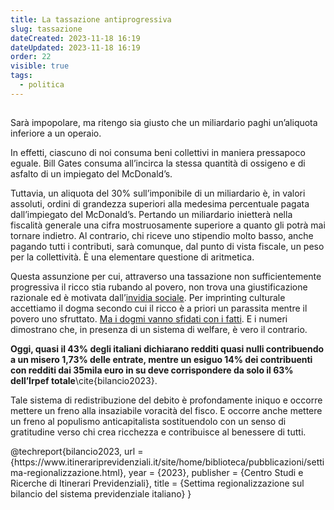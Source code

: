 ```yaml
---
title: La tassazione antiprogressiva
slug: tassazione
dateCreated: 2023-11-18 16:19
dateUpdated: 2023-11-18 16:19
order: 22
visible: true
tags:
  - politica
---
```


##

<span class="newthought">Sarà impopolare</span>, ma ritengo sia giusto che un miliardario paghi un’aliquota inferiore a un operaio.

In effetti, ciascuno di noi consuma beni collettivi in maniera pressapoco eguale. Bill Gates consuma all’incirca la stessa quantità di ossigeno e di asfalto di un impiegato del McDonald’s.

Tuttavia, un aliquota del 30% sull’imponibile di un miliardario è, in valori assoluti, ordini di grandezza superiori alla medesima percentuale pagata dall’impiegato del McDonald’s. Pertando un miliardario inietterà nella fiscalità generale una cifra mostruosamente superiore a quanto gli potrà mai tornare indietro. Al contrario, chi riceve uno stipendio molto basso, anche pagando tutti i contributi, sarà comunque, dal punto di vista fiscale, un peso per la collettività. È una elementare questione di aritmetica.

Questa assunzione per cui, attraverso una tassazione non sufficientemente progressiva il ricco stia rubando al povero, non trova una giustificazione razionale ed è motivata dall’[invidia sociale](/notes/gratitudine/). Per imprinting culturale accettiamo il dogma secondo cui il ricco è a priori un parassita mentre il povero uno sfruttato. [Ma i dogmi vanno sfidati con i fatti](/notes/numeri/). E i numeri dimostrano che, in presenza di un sistema di welfare, è vero il contrario.

**Oggi, quasi il 43% degli italiani dichiarano redditi quasi nulli contribuendo a un misero 1,73% delle entrate, mentre un esiguo 14% dei contribuenti con redditi dai 35mila euro in su deve  corrispondere da solo il 63% dell’Irpef totale**\cite{bilancio2023}.

Tale sistema di redistribuzione del debito è profondamente iniquo e occorre mettere un freno alla insaziabile voracità del fisco. E occorre anche mettere un freno al populismo anticapitalista sostituendolo con un senso di gratitudine verso chi crea ricchezza e contribuisce al benessere di tutti.

<bibliography>
@techreport{bilancio2023,
  url = {https://www.itinerariprevidenziali.it/site/home/biblioteca/pubblicazioni/settima-regionalizzazione.html},
  year = {2023},
  publisher = {Centro Studi e Ricerche di Itinerari Previdenziali},
  title = {Settima regionalizzazione sul bilancio del sistema previdenziale italiano}
}
</bibliography>
